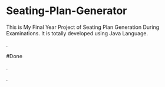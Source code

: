# Seating-Plan-Generator

This is My Final Year Project of Seating Plan Generation During Examinations. It is totally developed using Java Language.













































































































































































.





















































#Done










































































































.




































































































































































































































































































































































































































































































.







































